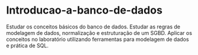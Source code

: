 # Introducao-a-banco-de-dados
Estudar os conceitos básicos do banco de dados. 
Estudar as regras de modelagem de dados, normalização e estruturação de um SGBD. 
Aplicar os conceitos no laboratório utilizando ferramentas para modelagem de dados e prática de SQL. 
